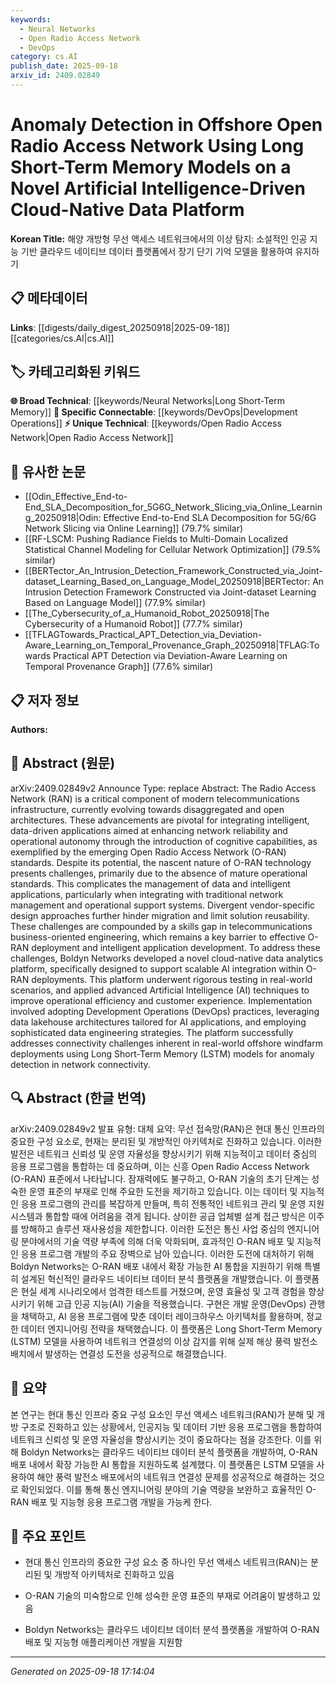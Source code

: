 ```yaml
---
keywords:
  - Neural Networks
  - Open Radio Access Network
  - DevOps
category: cs.AI
publish_date: 2025-09-18
arxiv_id: 2409.02849
---
```


<!-- KEYWORD_LINKING_METADATA:
{
  "processed_timestamp": "2025-09-22 22:39:44.129512",
  "vocabulary_version": "1.0",
  "selected_keywords": [
    "Neural Networks",
    "Open Radio Access Network",
    "DevOps"
  ],
  "rejected_keywords": [
    "Cloud-Native Data Platforms"
  ],
  "similarity_scores": {
    "Neural Networks": 0.8,
    "Open Radio Access Network": 0.78,
    "DevOps": 0.75
  },
  "extraction_method": "AI_prompt_based",
  "budget_applied": true
}
-->


# Anomaly Detection in Offshore Open Radio Access Network Using Long Short-Term Memory Models on a Novel Artificial Intelligence-Driven Cloud-Native Data Platform

**Korean Title:** 해양 개방형 무선 액세스 네트워크에서의 이상 탐지: 소설적인 인공 지능 기반 클라우드 네이티브 데이터 플랫폼에서 장기 단기 기억 모델을 활용하여 유지하기

## 📋 메타데이터

**Links**: [[digests/daily_digest_20250918|2025-09-18]]   [[categories/cs.AI|cs.AI]]

## 🏷️ 카테고리화된 키워드
**🌐 Broad Technical**: [[keywords/Neural Networks|Long Short-Term Memory]]
**🔗 Specific Connectable**: [[keywords/DevOps|Development Operations]]
**⚡ Unique Technical**: [[keywords/Open Radio Access Network|Open Radio Access Network]]

## 🔗 유사한 논문
- [[Odin_Effective_End-to-End_SLA_Decomposition_for_5G6G_Network_Slicing_via_Online_Learning_20250918|Odin: Effective End-to-End SLA Decomposition for 5G/6G Network Slicing via Online Learning]] (79.7% similar)
- [[RF-LSCM: Pushing Radiance Fields to Multi-Domain Localized Statistical Channel Modeling for Cellular Network Optimization]] (79.5% similar)
- [[BERTector_An_Intrusion_Detection_Framework_Constructed_via_Joint-dataset_Learning_Based_on_Language_Model_20250918|BERTector: An Intrusion Detection Framework Constructed via Joint-dataset Learning Based on Language Model]] (77.9% similar)
- [[The_Cybersecurity_of_a_Humanoid_Robot_20250918|The Cybersecurity of a Humanoid Robot]] (77.7% similar)
- [[TFLAGTowards_Practical_APT_Detection_via_Deviation-Aware_Learning_on_Temporal_Provenance_Graph_20250918|TFLAG:Towards Practical APT Detection via Deviation-Aware Learning on Temporal Provenance Graph]] (77.6% similar)

## 📋 저자 정보

**Authors:** 

## 📄 Abstract (원문)

arXiv:2409.02849v2 Announce Type: replace 
Abstract: The Radio Access Network (RAN) is a critical component of modern telecommunications infrastructure, currently evolving towards disaggregated and open architectures. These advancements are pivotal for integrating intelligent, data-driven applications aimed at enhancing network reliability and operational autonomy through the introduction of cognitive capabilities, as exemplified by the emerging Open Radio Access Network (O-RAN) standards. Despite its potential, the nascent nature of O-RAN technology presents challenges, primarily due to the absence of mature operational standards. This complicates the management of data and intelligent applications, particularly when integrating with traditional network management and operational support systems. Divergent vendor-specific design approaches further hinder migration and limit solution reusability. These challenges are compounded by a skills gap in telecommunications business-oriented engineering, which remains a key barrier to effective O-RAN deployment and intelligent application development. To address these challenges, Boldyn Networks developed a novel cloud-native data analytics platform, specifically designed to support scalable AI integration within O-RAN deployments. This platform underwent rigorous testing in real-world scenarios, and applied advanced Artificial Intelligence (AI) techniques to improve operational efficiency and customer experience. Implementation involved adopting Development Operations (DevOps) practices, leveraging data lakehouse architectures tailored for AI applications, and employing sophisticated data engineering strategies. The platform successfully addresses connectivity challenges inherent in real-world offshore windfarm deployments using Long Short-Term Memory (LSTM) models for anomaly detection in network connectivity.

## 🔍 Abstract (한글 번역)

arXiv:2409.02849v2 발표 유형: 대체
요약: 무선 접속망(RAN)은 현대 통신 인프라의 중요한 구성 요소로, 현재는 분리된 및 개방적인 아키텍처로 진화하고 있습니다. 이러한 발전은 네트워크 신뢰성 및 운영 자율성을 향상시키기 위해 지능적이고 데이터 중심의 응용 프로그램을 통합하는 데 중요하며, 이는 신흥 Open Radio Access Network (O-RAN) 표준에서 나타납니다. 잠재력에도 불구하고, O-RAN 기술의 초기 단계는 성숙한 운영 표준의 부재로 인해 주요한 도전을 제기하고 있습니다. 이는 데이터 및 지능적인 응용 프로그램의 관리를 복잡하게 만들며, 특히 전통적인 네트워크 관리 및 운영 지원 시스템과 통합할 때에 어려움을 겪게 됩니다. 상이한 공급 업체별 설계 접근 방식은 이주를 방해하고 솔루션 재사용성을 제한합니다. 이러한 도전은 통신 사업 중심의 엔지니어링 분야에서의 기술 역량 부족에 의해 더욱 악화되며, 효과적인 O-RAN 배포 및 지능적인 응용 프로그램 개발의 주요 장벽으로 남아 있습니다. 이러한 도전에 대처하기 위해 Boldyn Networks는 O-RAN 배포 내에서 확장 가능한 AI 통합을 지원하기 위해 특별히 설계된 혁신적인 클라우드 네이티브 데이터 분석 플랫폼을 개발했습니다. 이 플랫폼은 현실 세계 시나리오에서 엄격한 테스트를 거쳤으며, 운영 효율성 및 고객 경험을 향상시키기 위해 고급 인공 지능(AI) 기술을 적용했습니다. 구현은 개발 운영(DevOps) 관행을 채택하고, AI 응용 프로그램에 맞춘 데이터 레이크하우스 아키텍처를 활용하며, 정교한 데이터 엔지니어링 전략을 채택했습니다. 이 플랫폼은 Long Short-Term Memory (LSTM) 모델을 사용하여 네트워크 연결성의 이상 감지를 위해 실제 해상 풍력 발전소 배치에서 발생하는 연결성 도전을 성공적으로 해결했습니다.

## 📝 요약

본 연구는 현대 통신 인프라 중요 구성 요소인 무선 액세스 네트워크(RAN)가 분해 및 개방 구조로 진화하고 있는 상황에서, 인공지능 및 데이터 기반 응용 프로그램을 통합하여 네트워크 신뢰성 및 운영 자율성을 향상시키는 것이 중요하다는 점을 강조한다. 이를 위해 Boldyn Networks는 클라우드 네이티브 데이터 분석 플랫폼을 개발하여, O-RAN 배포 내에서 확장 가능한 AI 통합을 지원하도록 설계했다. 이 플랫폼은 LSTM 모델을 사용하여 해안 풍력 발전소 배포에서의 네트워크 연결성 문제를 성공적으로 해결하는 것으로 확인되었다. 이를 통해 통신 엔지니어링 분야의 기술 역량을 보완하고 효율적인 O-RAN 배포 및 지능형 응용 프로그램 개발을 가능케 한다.

## 🎯 주요 포인트

- 현대 통신 인프라의 중요한 구성 요소 중 하나인 무선 액세스 네트워크(RAN)는 분리된 및 개방적 아키텍처로 진화하고 있음

- O-RAN 기술의 미숙함으로 인해 성숙한 운영 표준의 부재로 어려움이 발생하고 있음

- Boldyn Networks는 클라우드 네이티브 데이터 분석 플랫폼을 개발하여 O-RAN 배포 및 지능형 애플리케이션 개발을 지원함

---

*Generated on 2025-09-18 17:14:04*